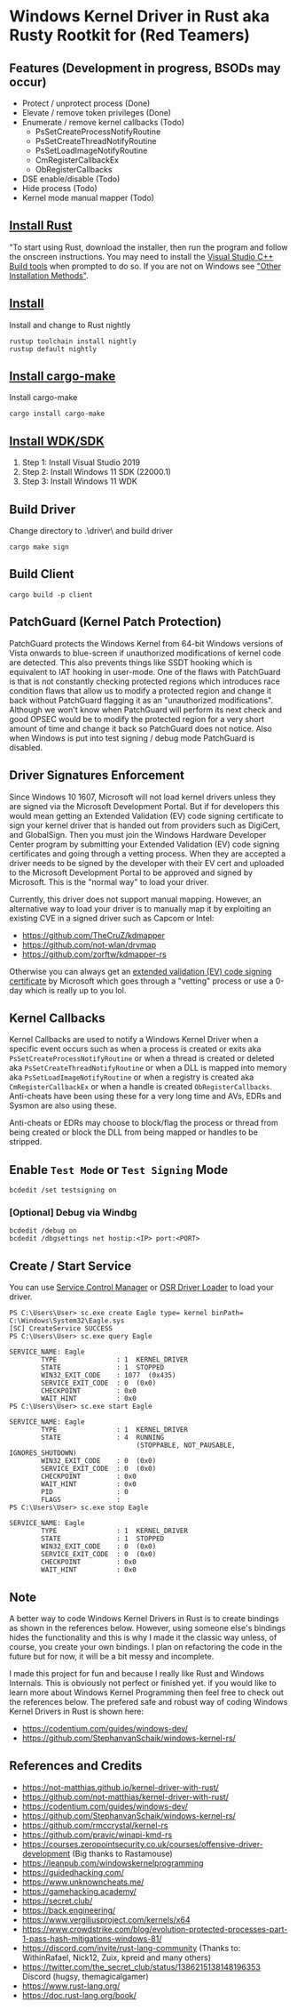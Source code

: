 # Windows Kernel Driver in Rust aka Rusty Rootkit for (Red Teamers)

## Features (Development in progress, BSODs may occur)

* Protect / unprotect process (Done)
* Elevate / remove token privileges (Done)
* Enumerate / remove kernel callbacks (Todo)
  * PsSetCreateProcessNotifyRoutine
  * PsSetCreateThreadNotifyRoutine
  * PsSetLoadImageNotifyRoutine
  * CmRegisterCallbackEx
  * ObRegisterCallbacks
* DSE enable/disable (Todo)
* Hide process (Todo)
* Kernel mode manual mapper (Todo)

## [Install Rust](https://www.rust-lang.org/tools/install)

"To start using Rust, download the installer, then run the program and follow the onscreen instructions. You may need to install the [Visual Studio C++ Build tools](https://visualstudio.microsoft.com/visual-cpp-build-tools/) when prompted to do so. If you are not on Windows see ["Other Installation Methods"](https://forge.rust-lang.org/infra/other-installation-methods.html).


## [Install](https://rust-lang.github.io/rustup/concepts/channels.html)

Install and change to Rust nightly

```
rustup toolchain install nightly
rustup default nightly
```

## [Install cargo-make](https://github.com/sagiegurari/cargo-make)

Install cargo-make

```
cargo install cargo-make
```

## [Install WDK/SDK](https://docs.microsoft.com/en-us/windows-hardware/drivers/download-the-wdk)

1. Step 1: Install Visual Studio 2019
2. Step 2: Install Windows 11 SDK (22000.1)
3. Step 3: Install Windows 11 WDK

## Build Driver

Change directory to .\driver\ and build driver

```
cargo make sign
```

## Build Client

```
cargo build -p client
```

## PatchGuard (Kernel Patch Protection)

PatchGuard protects the Windows Kernel from 64-bit Windows versions of Vista onwards to blue-screen if unauthorized modifications of kernel code are detected. This also prevents things like SSDT hooking which is equivalent to IAT hooking in user-mode. One of the flaws with PatchGuard is that is not constantly checking protected regions which introduces race condition flaws that allow us to modify a protected region and change it back without PatchGuard flagging it as an "unauthorized modifications". Although we won't know when PatchGuard will perform its next check and good OPSEC would be to modify the protected region for a very short amount of time and change it back so PatchGuard does not notice. Also when Windows is put into test signing / debug mode PatchGuard is disabled.

## Driver Signatures Enforcement

Since Windows 10 1607, Microsoft will not load kernel drivers unless they are signed via the Microsoft Development Portal. But if for developers this would mean getting an Extended Validation (EV) code signing certificate to sign your kernel driver that is handed out from providers such as DigiCert, and GlobalSign. Then you must join the Windows Hardware Developer Center program by submitting your Extended Validation (EV) code signing certificates and going through a vetting process. When they are accepted a driver needs to be signed by the developer with their EV cert and uploaded to the Microsoft Development Portal to be approved and signed by Microsoft. This is the "normal way" to load your driver.

Currently, this driver does not support manual mapping. However, an alternative way to load your driver is to manually map it by exploiting an existing CVE in a signed driver such as Capcom or Intel:

* https://github.com/TheCruZ/kdmapper
* https://github.com/not-wlan/drvmap
* https://github.com/zorftw/kdmapper-rs

Otherwise you can always get an [extended validation (EV) code signing certificate](https://docs.microsoft.com/en-us/windows-hardware/drivers/dashboard/get-a-code-signing-certificate) by Microsoft which goes through a "vetting" process or use a 0-day which is really up to you lol.


## Kernel Callbacks

Kernel Callbacks are used to notify a Windows Kernel Driver when a specific event occurs such as when a process is created or exits aka `PsSetCreateProcessNotifyRoutine` or when a thread is created or deleted aka `PsSetCreateThreadNotifyRoutine` or when a DLL is mapped into memory aka `PsSetLoadImageNotifyRoutine` or when a registry is created aka `CmRegisterCallbackEx` or when a handle is created `ObRegisterCallbacks`. Anti-cheats have been using these for a very long time and AVs, EDRs and Sysmon are also using these.

Anti-cheats or EDRs may choose to block/flag the process or thread from being created or block the DLL from being mapped or handles to be stripped.


## Enable `Test Mode` or `Test Signing` Mode 

```
bcdedit /set testsigning on
```

### [Optional] Debug via Windbg

```
bcdedit /debug on
bcdedit /dbgsettings net hostip:<IP> port:<PORT>
```

## Create / Start Service

You can use [Service Control Manager](https://docs.microsoft.com/en-us/windows/win32/services/service-control-manager) or [OSR Driver Loader](https://www.osronline.com/article.cfm%5Earticle=157.htm) to load your driver.

```
PS C:\Users\User> sc.exe create Eagle type= kernel binPath= C:\Windows\System32\Eagle.sys
[SC] CreateService SUCCESS
PS C:\Users\User> sc.exe query Eagle

SERVICE_NAME: Eagle
        TYPE               : 1  KERNEL_DRIVER
        STATE              : 1  STOPPED
        WIN32_EXIT_CODE    : 1077  (0x435)
        SERVICE_EXIT_CODE  : 0  (0x0)
        CHECKPOINT         : 0x0
        WAIT_HINT          : 0x0
PS C:\Users\User> sc.exe start Eagle

SERVICE_NAME: Eagle
        TYPE               : 1  KERNEL_DRIVER
        STATE              : 4  RUNNING
                                (STOPPABLE, NOT_PAUSABLE, IGNORES_SHUTDOWN)
        WIN32_EXIT_CODE    : 0  (0x0)
        SERVICE_EXIT_CODE  : 0  (0x0)
        CHECKPOINT         : 0x0
        WAIT_HINT          : 0x0
        PID                : 0
        FLAGS              :
PS C:\Users\User> sc.exe stop Eagle

SERVICE_NAME: Eagle
        TYPE               : 1  KERNEL_DRIVER
        STATE              : 1  STOPPED
        WIN32_EXIT_CODE    : 0  (0x0)
        SERVICE_EXIT_CODE  : 0  (0x0)
        CHECKPOINT         : 0x0
        WAIT_HINT          : 0x0
```


## Note

A better way to code Windows Kernel Drivers in Rust is to create bindings as shown in the references below. However, using someone else's bindings hides the functionality and this is why I made it the classic way unless, of course, you create your own bindings. I plan on refactoring the code in the future but for now, it will be a bit messy and incomplete.

I made this project for fun and because I really like Rust and Windows Internals. This is obviously not perfect or finished yet. if you would like to learn more about Windows Kernel Programming then feel free to check out the references below. The prefered safe and robust way of coding Windows Kernel Drivers in Rust is shown here:

* https://codentium.com/guides/windows-dev/
* https://github.com/StephanvanSchaik/windows-kernel-rs/ 

## References and Credits

* https://not-matthias.github.io/kernel-driver-with-rust/
* https://github.com/not-matthias/kernel-driver-with-rust/
* https://codentium.com/guides/windows-dev/
* https://github.com/StephanvanSchaik/windows-kernel-rs/
* https://github.com/rmccrystal/kernel-rs
* https://github.com/pravic/winapi-kmd-rs
* https://courses.zeropointsecurity.co.uk/courses/offensive-driver-development (Big thanks to Rastamouse)
* https://leanpub.com/windowskernelprogramming
* https://guidedhacking.com/
* https://www.unknowncheats.me/
* https://gamehacking.academy/
* https://secret.club/
* https://back.engineering/
* https://www.vergiliusproject.com/kernels/x64
* https://www.crowdstrike.com/blog/evolution-protected-processes-part-1-pass-hash-mitigations-windows-81/
* https://discord.com/invite/rust-lang-community (Thanks to: WithinRafael, Nick12, Zuix, kpreid and many others)
* https://twitter.com/the_secret_club/status/1386215138148196353 Discord (hugsy, themagicalgamer)
* https://www.rust-lang.org/
* https://doc.rust-lang.org/book/